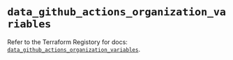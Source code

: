 # `data_github_actions_organization_variables`

Refer to the Terraform Registory for docs: [`data_github_actions_organization_variables`](https://www.terraform.io/docs/providers/github/d/actions_organization_variables).
